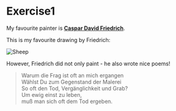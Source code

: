 # Exercise1
My favourite painter is [**Caspar David Friedrich**](https://de.wikipedia.org/wiki/Caspar_David_Friedrich).

This is my favourite drawing by Friedrich:

![Sheep](https://upload.wikimedia.org/wikipedia/commons/thumb/b/b9/Caspar_David_Friedrich_-_Wanderer_above_the_sea_of_fog.jpg/450px-Caspar_David_Friedrich_-_Wanderer_above_the_sea_of_fog.jpg)

However, Friedrich did not only paint - he also wrote nice poems!

> Warum die Frag ist oft an mich ergangen  
> Wählst Du zum Gegenstand der Malerei  
> So oft den Tod, Vergänglichkeit und Grab?  
> Um ewig einst zu leben,  
> muß man sich oft dem Tod ergeben.  
